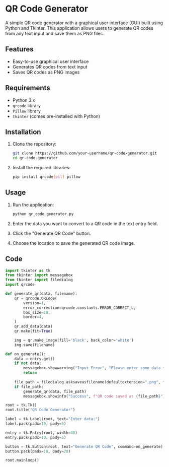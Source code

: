 # QR Code Generator

A simple QR code generator with a graphical user interface (GUI) built using Python and Tkinter. This application allows users to generate QR codes from any text input and save them as PNG files.

## Features

- Easy-to-use graphical user interface
- Generates QR codes from text input
- Saves QR codes as PNG images

## Requirements

- Python 3.x
- `qrcode` library
- `Pillow` library
- `tkinter` (comes pre-installed with Python)

## Installation

1. Clone the repository:
    ```sh
    git clone https://github.com/your-username/qr-code-generator.git
    cd qr-code-generator
    ```

2. Install the required libraries:
    ```sh
    pip install qrcode[pil] pillow
    ```

## Usage

1. Run the application:
    ```sh
    python qr_code_generator.py
    ```

2. Enter the data you want to convert to a QR code in the text entry field.

3. Click the "Generate QR Code" button.

4. Choose the location to save the generated QR code image.

## Code

```python
import tkinter as tk
from tkinter import messagebox
from tkinter import filedialog
import qrcode 

def generate_qr(data, filename):
    qr = qrcode.QRCode(
        version=1,
        error_correction=qrcode.constants.ERROR_CORRECT_L,
        box_size=10,
        border=4,
    )
    qr.add_data(data)
    qr.make(fit=True)

    img = qr.make_image(fill='black', back_color='white')
    img.save(filename)

def on_generate():
    data = entry.get()
    if not data:
        messagebox.showwarning("Input Error", "Please enter some data to generate the QR code.")
        return 
    
    file_path = filedialog.asksaveasfilename(defaultextension=".png", filetypes=[("PNG files", "*.png")])
    if file_path:
        generate_qr(data, file_path)
        messagebox.showinfo("Success", f"QR code saved as {file_path}")

root = tk.Tk()
root.title("QR Code Generator")

label = tk.Label(root, text="Enter data:")
label.pack(padx=10, pady=5)

entry = tk.Entry(root, width=40)
entry.pack(padx=10, pady=5)

button = tk.Button(root, text="Generate QR Code", command=on_generate)
button.pack(padx=10, pady=20)

root.mainloop()
